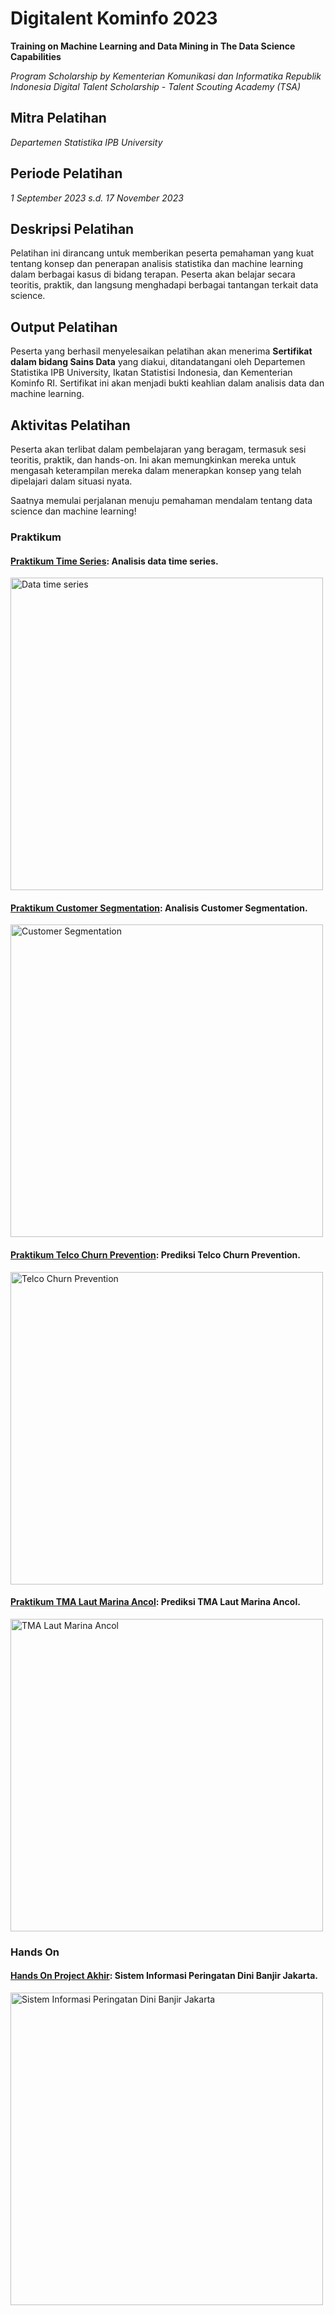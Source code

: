 # Digitalent Kominfo 2023

**Training on Machine Learning and Data Mining in The Data Science Capabilities**

*Program Scholarship by Kementerian Komunikasi dan Informatika Republik Indonesia*
*Digital Talent Scholarship - Talent Scouting Academy (TSA)*

## Mitra Pelatihan
*Departemen Statistika IPB University*

## Periode Pelatihan
*1 September 2023 s.d. 17 November 2023*

## Deskripsi Pelatihan
Pelatihan ini dirancang untuk memberikan peserta pemahaman yang kuat tentang konsep dan penerapan analisis statistika dan machine learning dalam berbagai kasus di bidang terapan. Peserta akan belajar secara teoritis, praktik, dan langsung menghadapi berbagai tantangan terkait data science.

## Output Pelatihan
Peserta yang berhasil menyelesaikan pelatihan akan menerima **Sertifikat dalam bidang Sains Data** yang diakui, ditandatangani oleh Departemen Statistika IPB University, Ikatan Statistisi Indonesia, dan Kementerian Kominfo RI. Sertifikat ini akan menjadi bukti keahlian dalam analisis data dan machine learning.

## Aktivitas Pelatihan
Peserta akan terlibat dalam pembelajaran yang beragam, termasuk sesi teoritis, praktik, dan hands-on. Ini akan memungkinkan mereka untuk mengasah keterampilan mereka dalam menerapkan konsep yang telah dipelajari dalam situasi nyata.

Saatnya memulai perjalanan menuju pemahaman mendalam tentang data science dan machine learning!

### Praktikum
#### [Praktikum Time Series](https://github.com/taufiksatrian/DigitalentKominfo/blob/main/Modul2/analisis_data_timeseries.ipynb): Analisis data time series.
<a href="https://github.com/taufiksatrian/DigitalentKominfo/blob/main/Modul2/analisis_data_timeseries.ipynb" title="Data time series" target="_blank">
  <img src="https://github.com/taufiksatrian/DigitalentKominfo/assets/72427297/c67b2da3-9437-4550-a046-bf3c8b03de97" alt="Data time series" style="width: 500px">
</a>

#### [Praktikum Customer Segmentation](https://github.com/taufiksatrian/DigitalentKominfo/blob/main/Modul4/Praktikum4.ipynb): Analisis Customer Segmentation.
<a href="https://github.com/taufiksatrian/DigitalentKominfo/blob/main/Modul4/Praktikum4.ipynb" title="Customer Segmentation" target="_blank">
  <img src="https://github.com/taufiksatrian/DigitalentKominfo/assets/72427297/231ce3a6-72c8-425b-8851-47cfd892aef5" alt="Customer Segmentation" style="width: 500px">
</a>

#### [Praktikum Telco Churn Prevention](https://github.com/taufiksatrian/DigitalentKominfo/blob/main/Modul4/Praktikum4.ipynb): Prediksi Telco Churn Prevention.
<a href="https://github.com/taufiksatrian/DigitalentKominfo/blob/main/Modul4/Praktikum4.ipynb" title="Telco Churn Prevention" target="_blank">
  <img src="https://github.com/taufiksatrian/DigitalentKominfo/assets/72427297/bab2f4df-4640-4d0f-94db-a5c876d74e05" alt="Telco Churn Prevention" style="width: 500px">
</a>

#### [Praktikum TMA Laut Marina Ancol](https://github.com/taufiksatrian/DigitalentKominfo/tree/main/Modul5): Prediksi TMA Laut Marina Ancol.
<a href="https://github.com/taufiksatrian/DigitalentKominfo/tree/main/Modul5" title="" target="_blank">
  <img src="https://github.com/taufiksatrian/DigitalentKominfo/assets/72427297/b8cc35e2-eadf-4db6-9426-fdd8b035427f" alt="TMA Laut Marina Ancol" style="width: 500px">
</a>

### Hands On
#### [Hands On Project Akhir](https://github.com/taufiksatrian/DigitalentKominfo/tree/main/HandsOn/Sistem_Informasi_Peringatan_Dini_Banjir): Sistem Informasi Peringatan Dini Banjir Jakarta.
<a href="https://github.com/taufiksatrian/DigitalentKominfo/tree/main/HandsOn/Sistem_Informasi_Peringatan_Dini_Banjir" title="Sistem Informasi Peringatan Dini Banjir Jakarta" target="_blank">
  <img src="https://github.com/taufiksatrian/DigitalentKominfo/assets/72427297/001579e8-b49b-4538-9548-8cc2366098e9" alt="Sistem Informasi Peringatan Dini Banjir Jakarta" style="width: 500px">
</a>
